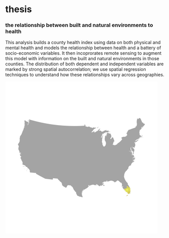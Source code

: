 # thesis
### the relationship between built and natural environments to health

This analysis builds a county health index using data on both physical and mental health and models the relationship between health and a battery of socio-economic variables. It then incoprorates remote sensing to augment this model with information on the built and natural environments in those counties. The distribution of both dependent and independent variables are marked by strong spatial autocorrelation; we use spatial regression techniques to understand how these relationships vary across geographies.      

![](https://raw.githubusercontent.com/asrenninger/thesis/master/viz/gwr.gif)
